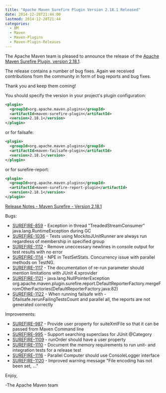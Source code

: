 ```yaml
---
title: "Apache Maven Surefire Plugin Version 2.18.1 Released"
date: 2014-12-28T21:44:00
lastmod: 2014-12-28T21:44
categories:
  - BM
  - Maven
  - Maven-Plugins
  - Maven-Plugin-Releases
---
```

The Apache Maven team is pleased to announce the release of the 
[Apache Maven Surefire Plugin, version 2.18.1](http://maven.apache.org/plugins/maven-surefire-plugin/).

The release contains a number of bug fixes.
Again we received contributions from the community in form of bug reports
and bug fixes.

Thank you and keep them coming!


You should specify the version in your project's plugin configuration:

```xml
<plugin>
  <groupId>org.apache.maven.plugins</groupId>
  <artifactId>maven-surefire-plugin</artifactId>
  <version>2.18.1</version>
</plugin>
```

or for failsafe:

```xml
<plugin>
  <groupId>org.apache.maven.plugins</groupId>
  <artifactId>maven-failsafe-plugin</artifactId>
  <version>2.18.1</version>
</plugin>
```

or for surefire-report:

```xml
<plugin>
  <groupId>org.apache.maven.plugins</groupId>
  <artifactId>maven-surefire-report-plugin</artifactId>
  <version>2.18.1</version>
</plugin>
```


<!-- more -->

[Release Notes - Maven Surefire - Version 2.18.1](http://jira.codehaus.org/secure/ReleaseNote.jspa?projectId=10541&version=20814)

Bugs:

 * [SUREFIRE-859](https://issues.apache.org/jira/browse/SUREFIRE-859) - Exception in thread "TreadedStreamConsumer" java.lang.RuntimeException during GC
 * [SUREFIRE-1036](https://issues.apache.org/jira/browse/SUREFIRE-1036) - Tests using MockitoJUnitRunner are always run regardless of membership in specified group
 * [SUREFIRE-1112](https://issues.apache.org/jira/browse/SUREFIRE-1112) - Remove uneccessary newlines in console output for test results with no error
 * [SUREFIRE-1114](https://issues.apache.org/jira/browse/SUREFIRE-1114) - NPE in TestSetStats. Concurrency issue with parallel methods on TestNG.
 * [SUREFIRE-1117](https://issues.apache.org/jira/browse/SUREFIRE-1117) - The documentation of re-run parameter should mention limitations with JUnit 4.xprovider
 * [SUREFIRE-1121](https://issues.apache.org/jira/browse/SUREFIRE-1121) - java.lang.NullPointerException org.apache.maven.plugin.surefire.report.DefaultReporterFactory.mergeFromOtherFactories(DefaultReporterFactory.java:82)
 * [SUREFIRE-1122](https://issues.apache.org/jira/browse/SUREFIRE-1122) - When running failsafe with -Dfailsafe.rerunFailingTestsCount and parallel all, the reports are not
generated correctly

Improvements:

 * [SUREFIRE-987](https://issues.apache.org/jira/browse/SUREFIRE-987) - Provide user property for suiteXmlFile so that it can be passed from Maven Command line
 * [SUREFIRE-995](https://issues.apache.org/jira/browse/SUREFIRE-995) - Support searching superclass for JUnit @Category
 * [SUREFIRE-1109](https://issues.apache.org/jira/browse/SUREFIRE-1109) - runOrder should have a user property
 * [SUREFIRE-1110](https://issues.apache.org/jira/browse/SUREFIRE-1110) - Document the memory requirements to run unit- and integration tests for a release test
 * [SUREFIRE-1116](https://issues.apache.org/jira/browse/SUREFIRE-1116) - Parallel Computer should use ConsoleLogger interface
 * [SUREFIRE-1120](https://issues.apache.org/jira/browse/SUREFIRE-1120) - Improved warning message "File encoding has not been set, ..."

Enjoy,

-The Apache Maven team

